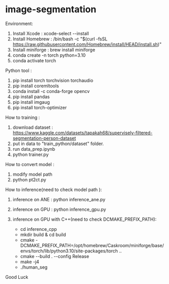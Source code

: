 # image-segmentation


Environment:

1. Install Xcode : xcode-select --install
2. Install Homebrew : /bin/bash -c "$(curl -fsSL https://raw.githubusercontent.com/Homebrew/install/HEAD/install.sh)"
3. Install miniforge : brew install miniforge
4. conda create -n torch python=3.10
5. conda activate torch

Python tool :

1. pip install torch torchvision torchaudio
2. pip install coremltools
3. conda install -c conda-forge opencv
4. pip install pandas
5. pip install imgaug
6. pip install torch-optimizer

How to training :

1. download dataset : https://www.kaggle.com/datasets/tapakah68/supervisely-filtered-segmentation-person-dataset
2. put in data to "train_python/dataset" folder.
3. run data_prep.ipynb
4. python trainer.py

How to convert model :
1. modify model path
2. python pt2ct.py

How to inference(need to check model path ):

1. inference on ANE : python inference_ane.py
2. inference on GPU : python inference_gpu.py
3. inference on GPU with C++(need to check DCMAKE_PREFIX_PATH):
    
    * cd inference_cpp
    * mkdir build & cd build
    * cmake -DCMAKE_PREFIX_PATH=/opt/homebrew/Caskroom/miniforge/base/envs/torch/lib/python3.10/site-packages/torch ..
    * cmake --build . --config Release
    * make -j4
    * ./human_seg


Good Luck
